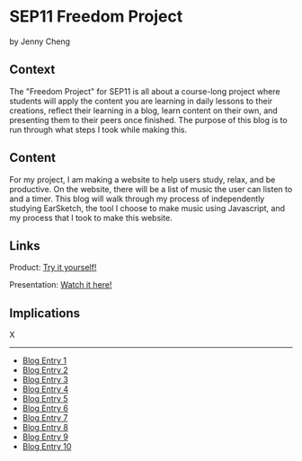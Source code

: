 # SEP11 Freedom Project
by Jenny Cheng

## Context
The "Freedom Project" for SEP11 is all about a course-long project where students will apply the content you are learning in daily lessons to their creations, reflect their learning in a blog, learn content on their own, and presenting them to their peers once finished. The purpose of this blog is to run through what steps I took while making this.

## Content
For my project, I am making a website to help users study, relax, and be productive. On the website, there will be a list of music the user can listen to and a timer. This blog will walk through my process of independently studying EarSketch, the tool I choose to make music using Javascript, and my process that I took to make this website.

## Links

Product:
<a href="https://tinyurl.com/2mnuvjxu">Try it yourself!</a>

Presentation:
<a href="https://tinyurl.com/d2rvdajd">Watch it here!</a>

## Implications
X

---

* [Blog Entry 1](entries/entry01.md)
* [Blog Entry 2](entries/entry02.md)
* [Blog Entry 3](entries/entry03.md)
* [Blog Entry 4](entries/entry04.md)
* [Blog Entry 5](entries/entry05.md)
* [Blog Entry 6](entries/entry06.md)
* [Blog Entry 7](entries/entry07.md)
* [Blog Entry 8](entries/entry08.md)
* [Blog Entry 9](entries/entry09.md)
* [Blog Entry 10](entries/entry10.md)
